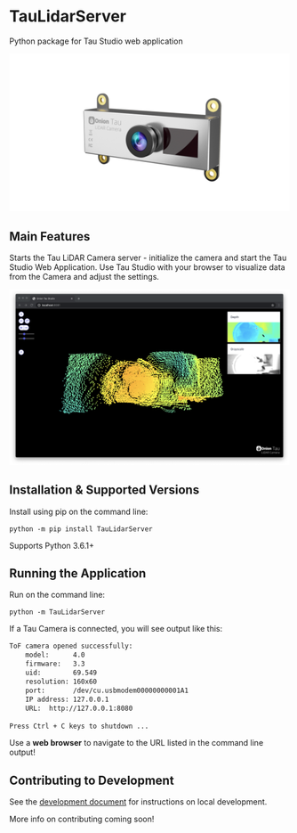 # TauLidarServer
Python package for Tau Studio web application

![Onion Tau Lidar Camera](https://github.com/OnionIoT/tau-lidar-server/raw/master/img/onion-tau-lidar-camera-00.png)

## Main Features

Starts the Tau LiDAR Camera server - initialize the camera and start the Tau Studio Web Application. Use Tau Studio with your browser to visualize data from the Camera and adjust the settings.

![Onion Tau Studio Web App](img/onion-tau-studio-01.png)


## Installation & Supported Versions

Install using pip on the command line:

```
python -m pip install TauLidarServer
```

Supports Python 3.6.1+

## Running the Application

Run on the command line:

```
python -m TauLidarServer
```

If a Tau Camera is connected, you will see output like this:

```
ToF camera opened successfully:
    model:      4.0
    firmware:   3.3
    uid:        69.549
    resolution: 160x60
    port:       /dev/cu.usbmodem00000000001A1
    IP address: 127.0.0.1
    URL:  http://127.0.0.1:8080

Press Ctrl + C keys to shutdown ...
```

Use a **web browser** to navigate to the URL listed in the command line output!

## Contributing to Development

See the [development document](DEVELOPMENT.md) for instructions on local development.

More info on contributing coming soon!
